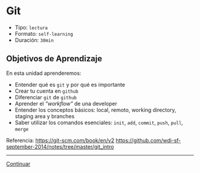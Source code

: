 # Git
- Tipo: `lectura`
- Formato: `self-learning`
- Duración: `30min`

## Objetivos de Aprendizaje

En esta unidad aprenderemos:
* Entender qué es `git` y por qué es importante
* Crear tu cuenta en `github`
* Diferenciar `git` de `github`
* Aprender el _"workflow"_ de una developer
* Entender los conceptos básicos: local, remoto, working directory, staging area y branches
* Saber utilizar los comandos esenciales: `init`, `add`, `commit`, `push`, `pull`, `merge`

Referencia:
https://git-scm.com/book/en/v2
https://github.com/wdi-sf-september-2014/notes/tree/master/git_intro
***

[Continuar](03-recap-intro.md)

